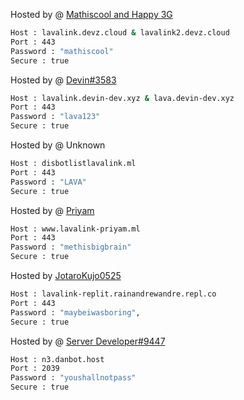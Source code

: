 Hosted by @ [Mathiscool and Happy 3G](https://discord.io/botsuniversity)
```bash
Host : lavalink.devz.cloud & lavalink2.devz.cloud
Port : 443
Password : "mathiscool"
Secure : true
```
Hosted by @ [Devin#3583](https://github.com/DevinOfficial)
```bash
Host : lavalink.devin-dev.xyz & lava.devin-dev.xyz
Port : 443
Password : "lava123"
Secure : true
```
Hosted by @ Unknown
```bash
Host : disbotlistlavalink.ml
Port : 443
Password : "LAVA"
Secure : true
```
Hosted by @ [Priyam](https://www.priyam.ml)
```bash
Host : www.lavalink-priyam.ml
Port : 443
Password : "methisbigbrain"
Secure : true
```

Hosted by [JotaroKujo0525](https://github.com/JotaroKujo0525)
```bash
Host : lavalink-replit.rainandrewandre.repl.co
Port : 443
Password : "maybeiwasboring",
Secure : true
```

Hosted by @ [Server Developer#9447](https://duck.is-a.dev)
```bash
Host : n3.danbot.host
Port : 2039
Password : "youshallnotpass"
Secure : true
```
